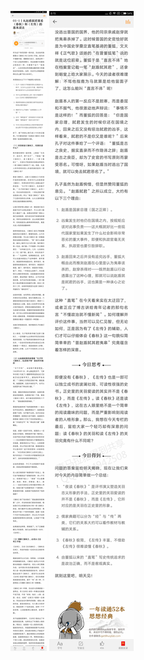 ![](../../images/2017年03月/XY0328从赵盾弑君案看《春秋》和《左传》的基本读法.jpg)
![](../../images/2017年03月/XY0328从赵盾弑君案看《春秋》和《左传》的基本读法2.jpg)